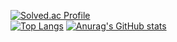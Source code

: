 
[![Solved.ac Profile](http://mazassumnida.wtf/api/generate_badge?boj=Dancingtuna)](https://solved.ac/Dancingtuna)
<br>[![Top Langs](https://github-readme-stats.vercel.app/api/top-langs/?username=YoungSuOh)](https://github.com/anuraghazra/github-readme-stats)
[![Anurag's GitHub stats](https://github-readme-stats.vercel.app/api?username=YoungSuOh)](https://github.com/anuraghazra/github-readme-stats)


